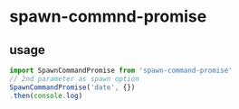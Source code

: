 # spawn-commnd-promise

## usage

```typescript
import SpawnCommandPromise from 'spawn-command-promise'
// 2nd parameter as spawn option
SpawnCommandPromise('date', {})
.then(console.log)
```